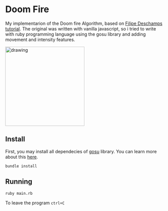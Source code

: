 # Doom Fire

My implementarion of the Doom fire Algorithm, based on 
[Filipe Deschamps tutorial](https://www.youtube.com/watch?v=fxm8cadCqbs). The original was written with vanilla javascript, so i tried to write with ruby programming language using the gosu library and adding movement and intensity features.

<img src="media/doom-fire-demo.gif" alt="drawing" width="250" height="250" />


## Install

First, you may install all dependecies of [gosu](https://github.com/gosu/gosu) library. You can learn more about this [here](https://github.com/gosu/gosu/wiki).

```
bundle install
```

## Running
```
ruby main.rb
```

To leave the program `ctrl+C`
